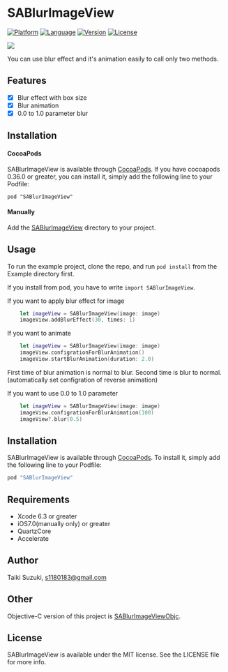 # SABlurImageView

[![Platform](http://img.shields.io/badge/platform-ios-blue.svg?style=flat
)](https://developer.apple.com/iphone/index.action)
[![Language](http://img.shields.io/badge/language-swift-brightgreen.svg?style=flat
)](https://developer.apple.com/swift)
[![Version](https://img.shields.io/cocoapods/v/SABlurImageView.svg?style=flat)](http://cocoapods.org/pods/SABlurImageView)
[![License](https://img.shields.io/cocoapods/l/SABlurImageView.svg?style=flat)](http://cocoapods.org/pods/SABlurImageView)

![](./SampleImage/sample.gif)

You can use blur effect and it's animation easily to call only two methods.

## Features

- [x] Blur effect with box size
- [x] Blur animation
- [x] 0.0 to 1.0 parameter blur

## Installation

#### CocoaPods

SABlurImageView is available through [CocoaPods](http://cocoapods.org). If you have cocoapods 0.36.0 or greater, you can install
it, simply add the following line to your Podfile:

    pod "SABlurImageView"

#### Manually

Add the [SABlurImageView](./SABlurImageView) directory to your project. 

## Usage

To run the example project, clone the repo, and run `pod install` from the Example directory first.

If you install from pod, you have to write `import SABlurImageView`.

If you want to apply blur effect for image

```swift
	let imageView = SABlurImageView(image: image)
	imageView.addBlurEffect(30, times: 1)	
```

If you want to animate

```swift
	let imageView = SABlurImageView(image: image)
	imageView.configrationForBlurAnimation()
	imageView.startBlurAnimation(duration: 2.0)
```

First time of blur animation is normal to blur. Second time is blur to normal. (automatically set configration of reverse animation)

If you want to use 0.0 to 1.0 parameter

```swift
	let imageView = SABlurImageView(image: image)
	imageView.configrationForBlurAnimation(100)
	imageView?.blur(0.5)
```

## Installation

SABlurImageView is available through [CocoaPods](http://cocoapods.org). To install
it, simply add the following line to your Podfile:

```ruby
pod "SABlurImageView"
```
## Requirements

- Xcode 6.3 or greater
- iOS7.0(manually only) or greater
- QuartzCore
- Accelerate

## Author

Taiki Suzuki, s1180183@gmail.com

## Other

Objective-C version of this project is [SABlurImageViewObjc](https://github.com/szk-atmosphere/SABlurImageViewObjc).

## License

SABlurImageView is available under the MIT license. See the LICENSE file for more info.
